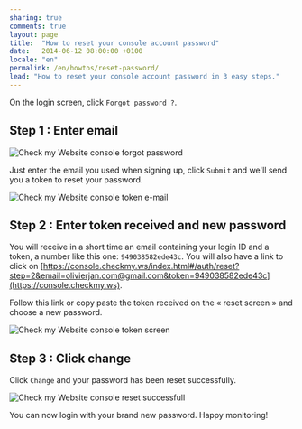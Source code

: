 ```yaml
---
sharing: true
comments: true
layout: page
title:  "How to reset your console account password"
date:   2014-06-12 08:00:00 +0100
locale: "en"
permalink: /en/howtos/reset-password/
lead: "How to reset your console account password in 3 easy steps."
---
```


On the login screen, click `Forgot password ?`.

## Step 1 : Enter email

![Check my Website console forgot password](/assets/img/fullsize/en/howtos/reset-password/reset-password.png)

Just enter the email you used when signing up, click `Submit` and we'll send you a token to reset your password.

![Check my Website console token e-mail](/assets/img/fullsize/en/howtos/reset-password/token-sent.png)

## Step 2 : Enter token received and new password

You will receive in a short time an email containing your login ID and a token, a number like this one: `949038582ede43c`. You will also have a link to click on [https://console.checkmy.ws/index.html#/auth/reset?step=2&email=olivierjan.com@gmail.com&token=949038582ede43c](https://console.checkmy.ws).

Follow this link or copy paste the token received on the « reset screen » and choose a new password.

![Check my Website console token screen](/assets/img/fullsize/en/howtos/reset-password/token-screen.png)

## Step 3 : Click change

Click `Change` and your password has been reset successfully.

![Check my Website console reset successfull](/assets/img/fullsize/en/howtos/reset-password/reset-successfull.png)

You can now login with your brand new password. Happy monitoring!

